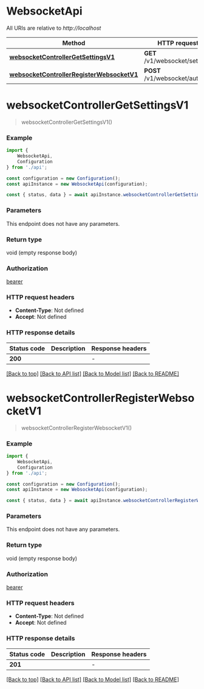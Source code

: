 # WebsocketApi

All URIs are relative to *http://localhost*

|Method | HTTP request | Description|
|------------- | ------------- | -------------|
|[**websocketControllerGetSettingsV1**](#websocketcontrollergetsettingsv1) | **GET** /v1/websocket/settings | |
|[**websocketControllerRegisterWebsocketV1**](#websocketcontrollerregisterwebsocketv1) | **POST** /v1/websocket/auth | |

# **websocketControllerGetSettingsV1**
> websocketControllerGetSettingsV1()


### Example

```typescript
import {
    WebsocketApi,
    Configuration
} from './api';

const configuration = new Configuration();
const apiInstance = new WebsocketApi(configuration);

const { status, data } = await apiInstance.websocketControllerGetSettingsV1();
```

### Parameters
This endpoint does not have any parameters.


### Return type

void (empty response body)

### Authorization

[bearer](../README.md#bearer)

### HTTP request headers

 - **Content-Type**: Not defined
 - **Accept**: Not defined


### HTTP response details
| Status code | Description | Response headers |
|-------------|-------------|------------------|
|**200** |  |  -  |

[[Back to top]](#) [[Back to API list]](../README.md#documentation-for-api-endpoints) [[Back to Model list]](../README.md#documentation-for-models) [[Back to README]](../README.md)

# **websocketControllerRegisterWebsocketV1**
> websocketControllerRegisterWebsocketV1()


### Example

```typescript
import {
    WebsocketApi,
    Configuration
} from './api';

const configuration = new Configuration();
const apiInstance = new WebsocketApi(configuration);

const { status, data } = await apiInstance.websocketControllerRegisterWebsocketV1();
```

### Parameters
This endpoint does not have any parameters.


### Return type

void (empty response body)

### Authorization

[bearer](../README.md#bearer)

### HTTP request headers

 - **Content-Type**: Not defined
 - **Accept**: Not defined


### HTTP response details
| Status code | Description | Response headers |
|-------------|-------------|------------------|
|**201** |  |  -  |

[[Back to top]](#) [[Back to API list]](../README.md#documentation-for-api-endpoints) [[Back to Model list]](../README.md#documentation-for-models) [[Back to README]](../README.md)

